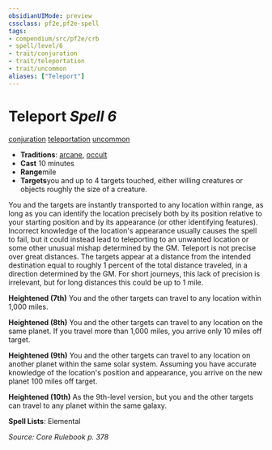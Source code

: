 ```yaml
---
obsidianUIMode: preview
cssclass: pf2e,pf2e-spell
tags:
- compendium/src/pf2e/crb
- spell/level/6
- trait/conjuration
- trait/teleportation
- trait/uncommon
aliases: ["Teleport"]
---
```

# Teleport *Spell 6*   
[conjuration](../../rules/traits/conjuration.md)  [teleportation](../../rules/traits/teleportation.md)  [uncommon](../../rules/traits/uncommon.md)  

- **Traditions**: [arcane](../../rules/traits/arcane.md), [occult](../../rules/traits/occult.md)
- **Cast** 10 minutes 
- **Range**mile
- **Targets**you and up to 4 targets touched, either willing creatures or objects roughly the size of a creature.

You and the targets are instantly transported to any location within range, as long as you can identify the location precisely both by its position relative to your starting position and by its appearance (or other identifying features). Incorrect knowledge of the location's appearance usually causes the spell to fail, but it could instead lead to teleporting to an unwanted location or some other unusual mishap determined by the GM. Teleport is not precise over great distances. The targets appear at a distance from the intended destination equal to roughly 1 percent of the total distance traveled, in a direction determined by the GM. For short journeys, this lack of precision is irrelevant, but for long distances this could be up to 1 mile.

**Heightened (7th)** You and the other targets can travel to any location within 1,000 miles.

**Heightened (8th)** You and the other targets can travel to any location on the same planet. If you travel more than 1,000 miles, you arrive only 10 miles off target.

**Heightened (9th)** You and the other targets can travel to any location on another planet within the same solar system. Assuming you have accurate knowledge of the location's position and appearance, you arrive on the new planet 100 miles off target.

**Heightened (10th)** As the 9th-level version, but you and the other targets can travel to any planet within the same galaxy.

**Spell Lists**: Elemental

*Source: Core Rulebook p. 378*